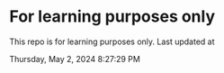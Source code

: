 # For learning purposes only
This repo is for learning purposes only.
Last updated at

Thursday, May 2, 2024 8:27:29 PM

